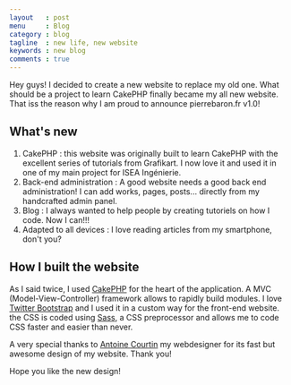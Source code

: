 ```yaml
---
layout   : post
menu     : Blog
category : blog
tagline  : new life, new website
keywords : new blog
comments : true
---
```


Hey guys! I decided to create a new website to replace my old one. What should be a project to learn CakePHP finally became my all new website. That iss the reason why I am proud to announce pierrebaron.fr v1.0!

## What's new

  1. CakePHP : this website was originally built to learn CakePHP with the excellent series of tutorials from Grafikart. I now love it and used it in one of my main project for ISEA Ingénierie.
  2. Back-end administration : A good website needs a good back end administration! I can add works, pages, posts... directly from my handcrafted admin panel.
  3. Blog : I always wanted to help people by creating tutoriels on how I code. Now I can!!!
  4. Adapted to all devices : I love reading articles from my smartphone, don't you?

## How I built the website
As I said twice, I used [CakePHP](cakephp.org) for the heart of the application. A MVC (Model-View-Controller) framework allows to rapidly build modules. I love [Twitter Bootstrap](http://twitter.github.io/bootstrap/) and I used it in a custom way for the front-end website. the CSS is coded using [Sass](http://sass-lang.com/), a CSS preprocessor and allows me to code CSS faster and easier than never.

A very special thanks to [Antoine Courtin](http://www.antoine-courtin.fr/) my webdesigner for its fast but awesome design of my website. Thank you!

Hope you like the new design!

